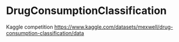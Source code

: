 # DrugConsumptionClassification
Kaggle competition https://www.kaggle.com/datasets/mexwell/drug-consumption-classification/data
